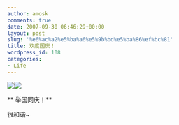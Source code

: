 ```yaml
---
author: amosk
comments: true
date: 2007-09-30 06:46:29+00:00
layout: post
slug: '%e6%ac%a2%e5%ba%a6%e5%9b%bd%e5%ba%86%ef%bc%81'
title: 欢度国庆！
wordpress_id: 108
categories:
- Life
---
```


![](http://club.17365.com/attachments/2006/09/thumb_114f5e10b0574d00f13270b5cec6fc8f.jpg)![](http://www.oplay.com/sj/20067/2006713164114659.jpg)








** 举国同庆！**




很和谐~
